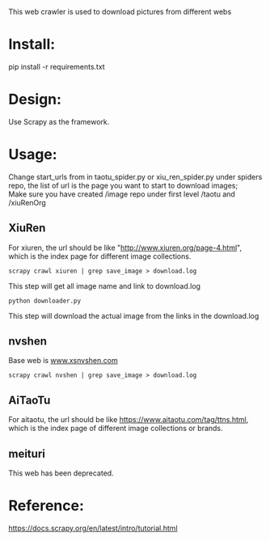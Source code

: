 This web crawler is used to download pictures from different webs

# Install:
pip install -r requirements.txt

# Design:
Use Scrapy as the framework.

# Usage:
Change start_urls from in taotu_spider.py or xiu_ren_spider.py under spiders repo,
the list of url is the page you want to start to download images;  
Make sure you have created /image repo under first level /taotu and /xiuRenOrg

## XiuRen
For xiuren, the url should be like "http://www.xiuren.org/page-4.html", which is the index page
for different image collections.
```
scrapy crawl xiuren | grep save_image > download.log
```
This step will get all image name and link to download.log
```
python downloader.py
```
This step will download the actual image from the links in the download.log

## nvshen
Base web is www.xsnvshen.com
```
scrapy crawl nvshen | grep save_image > download.log
```

## AiTaoTu
For aitaotu, the url should be like https://www.aitaotu.com/tag/ttns.html, which is the index page
of different image collections or brands.

## meituri
This web has been deprecated.

# Reference:
https://docs.scrapy.org/en/latest/intro/tutorial.html